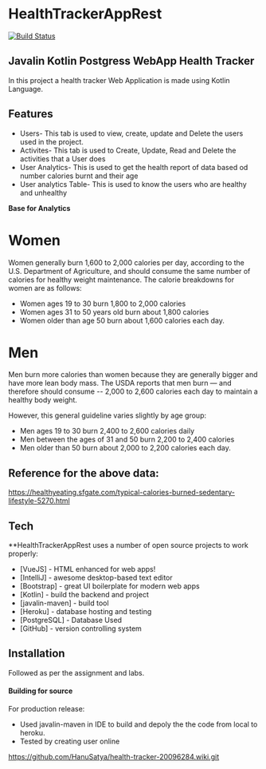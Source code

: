  # **HealthTrackerAppRest**


[![Build Status](https://travis-ci.org/joemccann/dillinger.svg?branch=master)](https://travis-ci.org/joemccann/dillinger)



## Javalin Kotlin Postgress WebApp Health Tracker
In this project a health tracker Web Application is made using Kotlin Language.





## Features
- Users- This tab is used to view, create, update and Delete the users used in the project.
- Activites- This tab is used to Create, Update, Read and Delete the activities that a User does
- User Analytics- This is used to get the health report of data based od number calories burnt and their age
- User analytics Table- This is used to know the users who are healthy and unhealthy

**Base for Analytics**
# Women
Women generally burn 1,600 to 2,000 calories per day, according to the U.S. Department of Agriculture, and should consume the same number of calories for healthy weight maintenance. The calorie breakdowns for women are as follows:

- Women ages 19 to 30 burn 1,800 to 2,000 calories
- Women ages  31 to 50 years old burn about 1,800 calories
- Women older than age 50 burn about 1,600 calories each day.
# Men
Men burn more calories than women because they are generally bigger and have more lean body mass. The USDA reports that men burn — and therefore should consume -- 2,000 to 2,600 calories each day to maintain a healthy body weight.

However, this general guideline varies slightly by age group:

- Men ages 19 to 30 burn 2,400 to 2,600 calories daily
- Men between the ages of 31 and 50 burn 2,200 to 2,400 calories
- Men older than 50 burn about 2,000 to 2,200 calories each day.


## Reference for the above data:
https://healthyeating.sfgate.com/typical-calories-burned-sedentary-lifestyle-5270.html

## Tech

 **HealthTrackerAppRest uses a number of open source projects to work properly:

- [VueJS] - HTML enhanced for web apps!
- [IntelliJ] - awesome desktop-based text editor
- [Bootstrap] - great UI boilerplate for modern web apps
- [Kotlin] - build the backend and project
- [javalin-maven] - build tool
- [Heroku] - database hosting and testing
- [PostgreSQL] - Database Used
- [GitHub] - version controlling system




## Installation

Followed as per the assignment and labs.




#### Building for source

For production release:
- Used javalin-maven in IDE to build and depoly the the code from local to heroku.
- Tested by creating user online


https://github.com/HanuSatya/health-tracker-20096284.wiki.git
